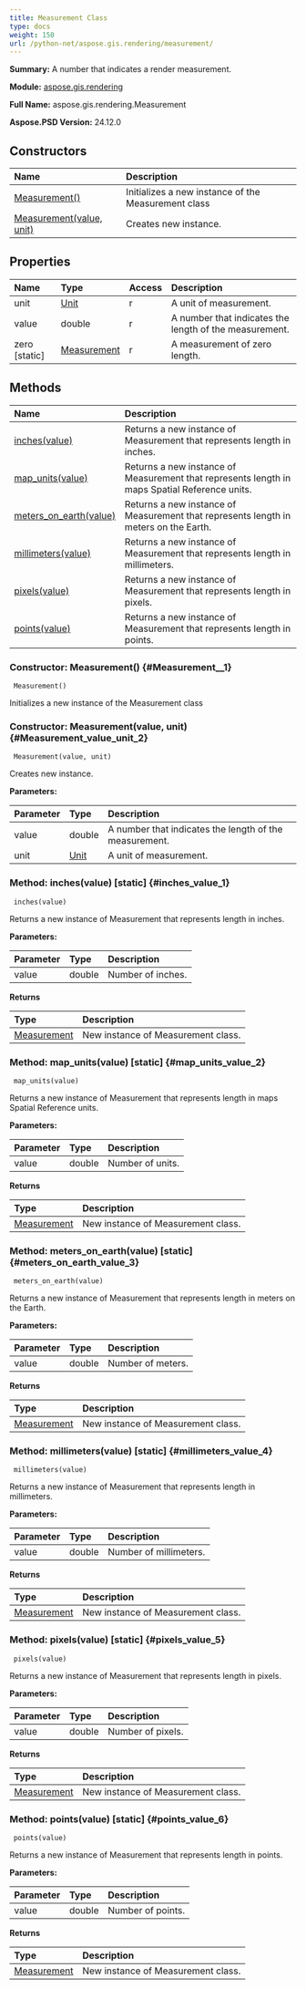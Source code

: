 ```yaml
---
title: Measurement Class
type: docs
weight: 150
url: /python-net/aspose.gis.rendering/measurement/
---
```


**Summary:** A number that indicates a render measurement.

**Module:** [aspose.gis.rendering](/psd/python-net/aspose.gis.rendering/)

**Full Name:** aspose.gis.rendering.Measurement

**Aspose.PSD Version:** 24.12.0

## **Constructors**
| **Name** | **Description** |
| :- | :- |
| [Measurement()](#Measurement__1) | Initializes a new instance of the Measurement class |
| [Measurement(value, unit)](#Measurement_value_unit_2) | Creates new instance. |
## **Properties**
| **Name** | **Type** | **Access** | **Description** |
| :- | :- | :- | :- |
| unit | [Unit](/psd/python-net/aspose.gis.spatialreferencing/unit) | r | A unit of measurement. |
| value | double | r | A number that indicates the length of the measurement. |
| zero [static] | [Measurement](/psd/python-net/aspose.gis.rendering/measurement) | r | A measurement of zero length. |
## **Methods**
| **Name** | **Description** |
| :- | :- |
| [inches(value)](#inches_value_1) | Returns a new instance of <c>Measurement</c> that represents length in inches. |
| [map_units(value)](#map_units_value_2) | Returns a new instance of <c>Measurement</c> that represents length in maps Spatial Reference units. |
| [meters_on_earth(value)](#meters_on_earth_value_3) | Returns a new instance of <c>Measurement</c> that represents length in meters on the Earth. |
| [millimeters(value)](#millimeters_value_4) | Returns a new instance of <c>Measurement</c> that represents length in millimeters. |
| [pixels(value)](#pixels_value_5) | Returns a new instance of <c>Measurement</c> that represents length in pixels. |
| [points(value)](#points_value_6) | Returns a new instance of <c>Measurement</c> that represents length in points. |


### Constructor: Measurement() {#Measurement__1}


```
 Measurement() 
```

Initializes a new instance of the Measurement class

### Constructor: Measurement(value, unit) {#Measurement_value_unit_2}


```
 Measurement(value, unit) 
```

Creates new instance.

**Parameters:**

| Parameter | Type | Description |
| :- | :- | :- |
| value | double | A number that indicates the length of the measurement. |
| unit | [Unit](/psd/python-net/aspose.gis.spatialreferencing/unit) | A unit of measurement. |

### Method: inches(value)  [static] {#inches_value_1}


```
 inches(value) 
```

Returns a new instance of <c>Measurement</c> that represents length in inches.

**Parameters:**

| Parameter | Type | Description |
| :- | :- | :- |
| value | double | Number of inches. |

**Returns**

| Type | Description |
| :- | :- |
| [Measurement](/psd/python-net/aspose.gis.rendering/measurement) | New instance of <c>Measurement</c> class. |


### Method: map_units(value)  [static] {#map_units_value_2}


```
 map_units(value) 
```

Returns a new instance of <c>Measurement</c> that represents length in maps Spatial Reference units.

**Parameters:**

| Parameter | Type | Description |
| :- | :- | :- |
| value | double | Number of units. |

**Returns**

| Type | Description |
| :- | :- |
| [Measurement](/psd/python-net/aspose.gis.rendering/measurement) | New instance of <c>Measurement</c> class. |


### Method: meters_on_earth(value)  [static] {#meters_on_earth_value_3}


```
 meters_on_earth(value) 
```

Returns a new instance of <c>Measurement</c> that represents length in meters on the Earth.

**Parameters:**

| Parameter | Type | Description |
| :- | :- | :- |
| value | double | Number of meters. |

**Returns**

| Type | Description |
| :- | :- |
| [Measurement](/psd/python-net/aspose.gis.rendering/measurement) | New instance of <c>Measurement</c> class. |


### Method: millimeters(value)  [static] {#millimeters_value_4}


```
 millimeters(value) 
```

Returns a new instance of <c>Measurement</c> that represents length in millimeters.

**Parameters:**

| Parameter | Type | Description |
| :- | :- | :- |
| value | double | Number of millimeters. |

**Returns**

| Type | Description |
| :- | :- |
| [Measurement](/psd/python-net/aspose.gis.rendering/measurement) | New instance of <c>Measurement</c> class. |


### Method: pixels(value)  [static] {#pixels_value_5}


```
 pixels(value) 
```

Returns a new instance of <c>Measurement</c> that represents length in pixels.

**Parameters:**

| Parameter | Type | Description |
| :- | :- | :- |
| value | double | Number of pixels. |

**Returns**

| Type | Description |
| :- | :- |
| [Measurement](/psd/python-net/aspose.gis.rendering/measurement) | New instance of <c>Measurement</c> class. |


### Method: points(value)  [static] {#points_value_6}


```
 points(value) 
```

Returns a new instance of <c>Measurement</c> that represents length in points.

**Parameters:**

| Parameter | Type | Description |
| :- | :- | :- |
| value | double | Number of points. |

**Returns**

| Type | Description |
| :- | :- |
| [Measurement](/psd/python-net/aspose.gis.rendering/measurement) | New instance of <c>Measurement</c> class. |


